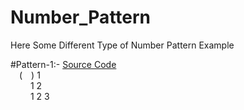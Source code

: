 # Number_Pattern

Here Some Different Type of Number Pattern Example

#Pattern-1:- [Source Code](https://github.com/Mahendra710/Number_Pattern/blob/main/7.1-Number%20Pattern.py)  
&emsp;(&emsp;) 1  
&emsp;&emsp; 1 2   
&emsp;&emsp; 1 2 3  

